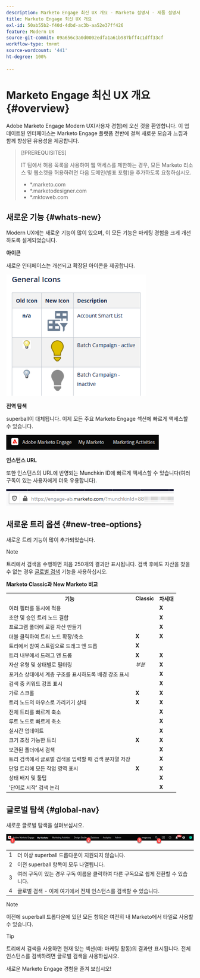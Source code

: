```yaml
---
description: Marketo Engage 최신 UX 개요 - Marketo 설명서 - 제품 설명서
title: Marketo Engage 최신 UX 개요
exl-id: 50ab55b2-f40d-4dbd-ac3b-aa52e37ff426
feature: Modern UX
source-git-commit: 09a656c3a0d0002edfa1a61b987bff4c1dff33cf
workflow-type: tm+mt
source-wordcount: '441'
ht-degree: 100%

---
```


# Marketo Engage 최신 UX 개요 {#overview}

Adobe Marketo Engage Modern UX(사용자 경험)에 오신 것을 환영합니다. 이 업데이트된 인터페이스는 Marketo Engage 플랫폼 전반에 걸쳐 새로운 모습과 느낌과 함께 향상된 유용성을 제공합니다.

>[!PREREQUISITES]
>
>IT 팀에서 허용 목록을 사용하여 웹 액세스를 제한하는 경우, 모든 Marketo 리소스 및 웹소켓을 허용하려면 다음 도메인(별표 포함)을 추가하도록 요청하십시오.
>
>* *.marketo.com
>* *.marketodesigner.com
>* *.mktoweb.com

## 새로운 기능 {#whats-new}

Modern UX에는 새로운 기능이 많이 있으며, 이 모든 기능은 마케팅 경험을 크게 개선하도록 설계되었습니다.

**아이콘**

새로운 인터페이스는 개선되고 확장된 아이콘을 제공합니다.

![](assets/overview-2.png)

**전역 탐색**

superball이 대체됩니다. 이제 모든 주요 Marketo Engage 섹션에 빠르게 액세스할 수 있습니다.

![](assets/overview-5.png)

**인스턴스 URL**

또한 인스턴스의 URL에 반영되는 Munchkin ID에 빠르게 액세스할 수 있습니다(여러 구독이 있는 사용자에게 더욱 유용합니다).

![](assets/overview-6.png)

## 새로운 트리 옵션 {#new-tree-options}

새로운 트리 기능이 많이 추가되었습니다.

>[!NOTE]
>
>트리에서 검색을 수행하면 처음 250개의 결과만 표시됩니다. 검색 후에도 자산을 찾을 수 없는 경우 [글로벌 검색](/help/marketo/product-docs/marketo-engage-modern-ux/using-the-global-search.md) 기능을 사용하십시오.

**Marketo Classic과 New Marketo 비교**

<table>
 <tbody>
  <tr>
   <th>기능</th>
   <th>Classic</th>
   <th>차세대</th>
  </tr>
  <tr>
   <td>여러 필터를 동시에 적용</td>
   <td></td>
   <td><strong>X</strong></td>
  </tr>
  <tr>
   <td>초안 및 승인 트리 노드 결합</td>
   <td></td>
   <td><strong>X</strong></td>
  </tr>
  <tr>
   <td>프로그램 폴더에 로컬 자산 만들기</td>
   <td></td>
   <td><strong>X</strong></td>
  </tr>
  <tr>
   <td>더블 클릭하여 트리 노드 확장/축소</td>
   <td><strong>X</strong></td>
   <td><strong>X</strong></td>
  </tr>
  <tr>
   <td>트리에서 참여 스트림으로 드래그 앤 드롭</td>
   <td><strong>X</strong></td>
   <td></td>
  </tr>
  <tr>
   <td>트리 내부에서 드래그 앤 드롭</td>
   <td><strong>X</strong></td>
   <td><strong>X</strong></td>
  </tr>
  <tr>
   <td>자산 유형 및 상태별로 필터링</td>
   <td><i>부분</i></td>
   <td><strong>X</strong></td>
  </tr>
  <tr>
   <td>포커스 상태에서 계층 구조를 표시하도록 배경 강조 표시</td>
   <td></td>
   <td><strong>X</strong></td>
  </tr>
  <tr>
   <td>검색 중 키워드 강조 표시</td>
   <td></td>
   <td><strong>X</strong></td>
  </tr>
  <tr>
   <td>가로 스크롤</td>
   <td><strong>X</strong></td>
   <td><strong>X</strong></td>
  </tr>
  <tr>
   <td>트리 노드의 마우스로 가리키기 상태</td>
   <td><strong>X</strong></td>
   <td><strong>X</strong></td>
  </tr>
  <tr>
   <td>전체 트리를 빠르게 축소</td>
   <td></td>
   <td><strong>X</strong></td>
  </tr>
  <tr>
   <td>루트 노드로 빠르게 축소</td>
   <td></td>
   <td><strong>X</strong></td>
  </tr>
  <tr>
   <td>실시간 업데이트</td>
   <td></td>
   <td><strong>X</strong></td>
  </tr>
  <tr>
   <td>크기 조정 가능한 트리</td>
   <td><strong>X</strong></td>
   <td><strong>X</strong></td>
  </tr>
  <tr>
   <td>보관된 폴더에서 검색</td>
   <td></td>
   <td><strong>X</strong></td>
  </tr>
  <tr>
   <td>트리 검색에서 글로벌 검색을 입력할 때 검색 문자열 저장</td>
   <td></td>
   <td><strong>X</strong></td>
  </tr>
  <tr>
   <td>단일 트리에 모든 작업 영역 표시</td>
   <td><strong>X</strong></td>
   <td><strong>X</strong></td>
  </tr>
  <tr>
   <td>상태 배지 및 툴팁</td>
   <td></td>
   <td><strong>X</strong></td>
  </tr>
  <tr>
   <td>'단어로 시작' 검색 논리</td>
   <td></td>
   <td><strong>X</strong></td>
  </tr>
 </tbody>
</table>

## 글로벌 탐색 {#global-nav}

새로운 글로벌 탐색을 살펴보십시오.

![](assets/overview-7.png)

<table>
 <tbody>
  <tr>
   <td>1</td>
   <td>더 이상 superball 드롭다운이 지원되지 않습니다.</td>
  </tr>
  <tr>
   <td>2</td>
   <td>이전 superball 항목이 모두 나열됩니다.</td>
  </tr>
  <tr>
  <tr>
   <td>3</td>
   <td>여러 구독이 있는 경우 구독 이름을 클릭하여 다른 구독으로 쉽게 전환할 수 있습니다.</td>
  </tr>
  <tr>
   <td>4</td>
   <td>글로벌 검색 - 이제 여기에서 전체 인스턴스를 검색할 수 있습니다.</td>
  </tr>
 </tbody>
</table>

>[!NOTE]
>
>이전에 superball 드롭다운에 있던 모든 항목은 여전히 내 Marketo에서 타일로 사용할 수 있습니다.

>[!TIP]
>
>트리에서 검색을 사용하면 현재 있는 섹션(예: 마케팅 활동)의 결과만 표시됩니다. 전체 인스턴스를 검색하려면 글로벌 검색을 사용하십시오.

새로운 Marketo Engage 경험을 즐겨 보십시오!
